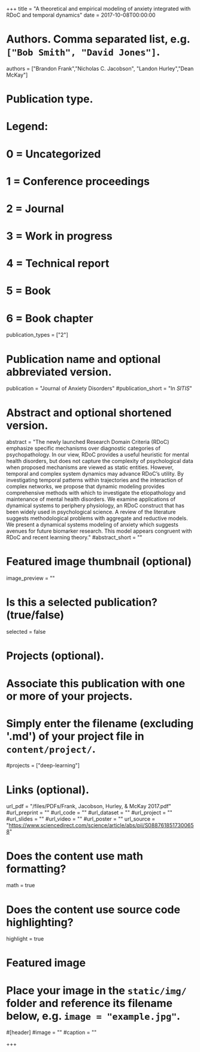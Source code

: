 +++
title = "A theoretical and empirical modeling of anxiety integrated with RDoC and temporal dynamics"
date = 2017-10-08T00:00:00

# Authors. Comma separated list, e.g. `["Bob Smith", "David Jones"]`.
authors = ["Brandon Frank","Nicholas C. Jacobson", "Landon Hurley","Dean McKay"]

# Publication type.
# Legend:
# 0 = Uncategorized
# 1 = Conference proceedings
# 2 = Journal
# 3 = Work in progress
# 4 = Technical report
# 5 = Book
# 6 = Book chapter
publication_types = ["2"]

# Publication name and optional abbreviated version.
publication = "Journal of Anxiety Disorders"
#publication_short = "In *SITIS*"

# Abstract and optional shortened version.
abstract = "The newly launched Research Domain Criteria (RDoC) emphasize specific mechanisms over diagnostic categories of psychopathology. In our view, RDoC provides a useful heuristic for mental health disorders, but does not capture the complexity of psychological data when proposed mechanisms are viewed as static entities. However, temporal and complex system dynamics may advance RDoC’s utility. By investigating temporal patterns within trajectories and the interaction of complex networks, we propose that dynamic modeling provides comprehensive methods with which to investigate the etiopathology and maintenance of mental health disorders. We examine applications of dynamical systems to periphery physiology, an RDoC construct that has been widely used in psychological science. A review of the literature suggests methodological problems with aggregate and reductive models. We present a dynamical systems modeling of anxiety which suggests avenues for future biomarker research. This model appears congruent with RDoC and recent learning theory."
#abstract_short = ""

# Featured image thumbnail (optional)
image_preview = ""

# Is this a selected publication? (true/false)
selected = false

# Projects (optional).
#   Associate this publication with one or more of your projects.
#   Simply enter the filename (excluding '.md') of your project file in `content/project/`.
#projects = ["deep-learning"]

# Links (optional).
url_pdf = "/files/PDFs/Frank, Jacobson, Hurley, & McKay 2017.pdf"
#url_preprint = ""
#url_code = ""
#url_dataset = ""
#url_project = ""
#url_slides = ""
#url_video = ""
#url_poster = ""
url_source = "https://www.sciencedirect.com/science/article/abs/pii/S0887618517300658"

# Does the content use math formatting?
math = true

# Does the content use source code highlighting?
highlight = true

# Featured image
# Place your image in the `static/img/` folder and reference its filename below, e.g. `image = "example.jpg"`.
#[header]
#image = ""
#caption = ""

+++
